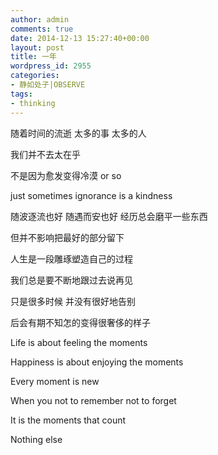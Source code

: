 ```yaml
---
author: admin
comments: true
date: 2014-12-13 15:27:40+00:00
layout: post
title: 一年
wordpress_id: 2955
categories:
- 静如处子|OBSERVE
tags:
- thinking
---
```



随着时间的流逝 太多的事 太多的人

我们并不去太在乎

不是因为愈发变得冷漠 or so

just sometimes ignorance is a kindness

随波逐流也好 随遇而安也好 经历总会磨平一些东西

但并不影响把最好的部分留下

人生是一段雕琢塑造自己的过程

我们总是要不断地跟过去说再见

只是很多时候 并没有很好地告别

后会有期不知怎的变得很奢侈的样子<!-- more -->

Life is about feeling the moments

Happiness is about enjoying the moments

Every moment is new

When you not to remember not to forget

It is the moments that count

Nothing else
